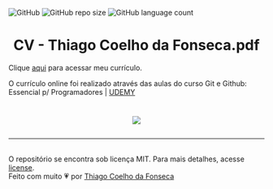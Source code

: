 ![GitHub](https://img.shields.io/github/license/thiagocdfonseca/thiagocdfonseca.github.io)
![GitHub repo size](https://img.shields.io/github/repo-size/thiagocdfonseca/thiagocdfonseca.github.io)
![GitHub language count](https://img.shields.io/github/languages/count/thiagocdfonseca/thiagocdfonseca.github.io)



<h1 align='center'>CV - Thiago Coelho da Fonseca.pdf</h1>


Clique [aqui](https://thiagocdfonseca.github.io/thiagocdfonseca.github.io/) para acessar meu currículo.


O currículo online foi realizado através das aulas do curso Git e Github: Essencial p/ Programadores | [UDEMY](https://www.udemy.com/pt/)


<h1 align="center"> 

![](https://media.giphy.com/media/u5dItD8rf8Um5XjSm5/giphy.gif) 

</h1>


-------------------

<br>
O repositório se encontra sob licença MIT. Para mais detalhes, acesse <a href="https://github.com/thiagocdfonseca/thiagocdfonseca.github.io/blob/main/LICENSE">license</a>.
<br>
Feito com muito 💗 por <a href="https://github.com/thiagocdfonseca">Thiago Coelho da Fonseca</a>








